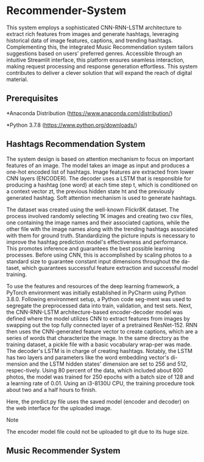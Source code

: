 # **Recommender-System**
This system employs a sophisticated CNN-RNN-LSTM architecture to extract rich features from images and generate hashtags, leveraging historical data of image features, captions, and trending hashtags. Complementing this, the integrated Music Recommendation system tailors suggestions based on users' preferred genres. Accessible through an intuitive Streamlit interface, this platform ensures seamless interaction, making request processing and response generation effortless.
This system contributes to deliver a clever solution that will expand the reach of digital material.

## **Prerequisites**
*Anaconda Distribution (https://www.anaconda.com/distribution/)

*Python 3.7.8 (https://www.python.org/downloads/)

## **Hashtags Recommendation System**
The system design is based on attention mechanism to focus on important features of an image. The model takes an image as input and produces a one-hot encoded list of hashtags.
Image features are extracted from lower CNN layers (ENCODER). The decoder uses a LSTM that is responsible for producing a hashtag (one word) at each time step t, which is conditioned on a context vector zt, the previous hidden state ht and the previously generated hashtag. Soft attention mechanism is used to generate hashtags.

The dataset was created using the well-known Flickr8K dataset. The process involved randomly selecting 1K images and creating two csv files, one containing the image names and their associated captions, while the other file with the image names along with the trending hashtags associated with them for ground truth. Standardizing the picture inputs is necessary to improve the hashtag prediction model's effectiveness and performance. This promotes inference and guarantees the best possible learning processes. Before using CNN, this is accomplished by scaling photos to a standard size to guarantee constant input dimensions throughout the da-taset, which guarantees successful feature extraction and successful model training.

To use the features and resources of the deep learning framework, a PyTorch environment was initially established in PyCharm using Python 3.8.0. Following environment setup, a Python code seg-ment was used to segregate the preprocessed data into train, validation, and test sets. Next, the CNN-RNN-LSTM architecture-based encoder-decoder model was defined where the model utilizes CNN to extract features from images by swapping out the top fully connected layer of a pretrained ResNet-152. RNN then uses the CNN-generated feature vector to create captions, which are a series of words that characterize the image. In the same directory as the training dataset, a pickle file with a basic vocabulary wrap-per was made. The decoder's LSTM is in charge of creating hashtags. Notably, the LSTM has two layers and parameters like the word embedding vector's di-mension and the LSTM hidden states' dimension are set to 256 and 512, respec-tively. Using 80 percent of the data, which included about 800 photos, the model was trained for 250 epochs with a batch size of 128 and a learning rate of 0.01. Using an i3-8130U CPU, the training procedure took about two and a half hours to finish.

Here, the predict.py file uses the saved model (encoder and decoder) on the web interface for the uploaded image.
> [!NOTE]
> The encoder model file could not be uploaded to git due to its huge size.

## **Music Recommender System**






